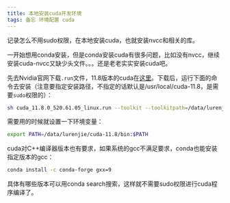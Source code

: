 ```yaml
---
title: 本地安装cuda开发环境
tags: 备忘 环境配置 cuda
---
```


记录怎么不用sudo权限，在本地安装cuda，也就安装nvcc和相关的库。
<!--more-->


一开始想用conda安装，但是conda安装cuda有很多问题，比如没有nvcc，继续安装cuda-nvcc又缺少头文件。。。还是老老实实安装cuda吧。

先去Nvidia官网下载`.run`文件，11.8版本的cuda在[这里](https://developer.nvidia.com/cuda-11-8-0-download-archive)。下载后，运行下面的命令去安装（注意要指定安装路径，不指定的话默认是/usr/local/cuda-11.8，是需要`sudo`权限的）：

```sh
sh cuda_11.8.0_520.61.05_linux.run --toolkit --toolkitpath=/data/lurenjie/cuda-11.8
```

需要用的时候就设置一下环境变量：

```sh
export PATH=/data/lurenjie/cuda-11.8/bin:$PATH
```

cuda对C++编译器版本也有要求，如果系统的gcc不满足要求，conda也能安装指定版本的gcc：

```sh
conda install -c conda-forge gxx=9
```

具体有哪些版本可以用conda search搜索，这样就不需要sudo权限进行cuda程序编译了。




